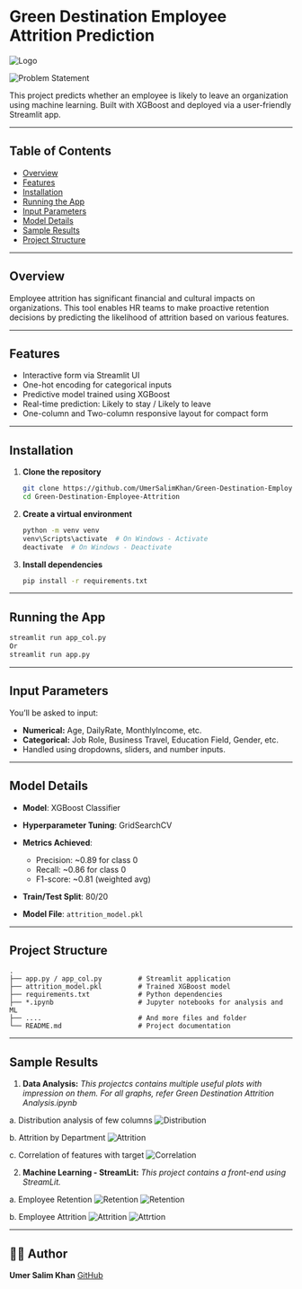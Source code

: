 # Green Destination Employee Attrition Prediction

![Logo](Others/greendestination_logo.png)

![Problem Statement](Others/greendestination_ps.png)

This project predicts whether an employee is likely to leave an organization using machine learning. Built with XGBoost and deployed via a user-friendly Streamlit app.

---

## Table of Contents

- [Overview](#overview)
- [Features](#features)
- [Installation](#installation)
- [Running the App](#running-the-app)
- [Input Parameters](#input-parameters)
- [Model Details](#model-details)
- [Sample Results](#sample-results)
- [Project Structure](#project-structure)

---

## Overview

Employee attrition has significant financial and cultural impacts on organizations. This tool enables HR teams to make proactive retention decisions by predicting the likelihood of attrition based on various features.

---

## Features

- Interactive form via Streamlit UI  
- One-hot encoding for categorical inputs  
- Predictive model trained using XGBoost  
- Real-time prediction: Likely to stay / Likely to leave  
- One-column and Two-column responsive layout for compact form  

---

## Installation

1. **Clone the repository**
   ```bash
   git clone https://github.com/UmerSalimKhan/Green-Destination-Employee-Attrition.git
   cd Green-Destination-Employee-Attrition
   ```

2. **Create a virtual environment**

   ```bash
   python -m venv venv
   venv\Scripts\activate  # On Windows - Activate 
   deactivate  # On Windows - Deactivate 
   ```

3. **Install dependencies**

   ```bash
   pip install -r requirements.txt
   ```

---

## Running the App

```bash
streamlit run app_col.py
Or 
streamlit run app.py
```

---

## Input Parameters

You’ll be asked to input:

* **Numerical:** Age, DailyRate, MonthlyIncome, etc.
* **Categorical:** Job Role, Business Travel, Education Field, Gender, etc.
* Handled using dropdowns, sliders, and number inputs.

---

## Model Details

* **Model**: XGBoost Classifier
* **Hyperparameter Tuning**: GridSearchCV
* **Metrics Achieved**:

  * Precision: \~0.89 for class 0
  * Recall: \~0.86 for class 0
  * F1-score: \~0.81 (weighted avg)
* **Train/Test Split**: 80/20
* **Model File**: `attrition_model.pkl`

---

## Project Structure

```
.
├── app.py / app_col.py         # Streamlit application
├── attrition_model.pkl         # Trained XGBoost model
├── requirements.txt            # Python dependencies
├── *.ipynb                     # Jupyter notebooks for analysis and ML
├── ....                        # And more files and folder
└── README.md                   # Project documentation
```

---

## Sample Results 

1. **Data Analysis:** _This projectcs contains multiple useful plots with impression on them. For all graphs, refer Green Destination Attrition Analysis.ipynb_

a. Distribution analysis of few columns
![Distribution](Others/analysis_dist.png)

b. Attrition by Department
![Attrition](Others/attrition_by_department.png)

c. Correlation of features with target
![Correlation](Others/corr.png)


2. **Machine Learning - StreamLit:** _This project contains a front-end using StreamLit._

a. Employee Retention
![Retention](Others/emp_attr_no_1.png)
![Retention](Others/emp_attr_no_2.png)

b. Employee Attrition
![Attrition](Others/emp_attr_ys_1.png)
![Attrtion](Others/emp_attr_ys_2.png)


---

## 🙋‍♂️ Author

**Umer Salim Khan**
[GitHub](https://github.com/UmerSalimKhan)
